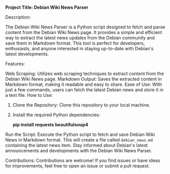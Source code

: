 
**Project Title: Debian Wiki News Parser**

Description:

The Debian Wiki News Parser is a Python script designed to fetch and parse content from the Debian Wiki News page. It provides a simple and efficient way to extract the latest news updates from the Debian community and save them in Markdown format. This tool is perfect for developers, enthusiasts, and anyone interested in staying up-to-date with Debian's latest developments.

Features:

Web Scraping: Utilizes web scraping techniques to extract content from the Debian Wiki News page.
Markdown Output: Saves the extracted content in Markdown format, making it readable and easy to share.
Ease of Use: With just a few commands, users can fetch the latest Debian news and store it in a text file.
How to Use:

1. Clone the Repository: Clone this repository to your local machine.
2. Install the required Python dependencies:

	**pip install requests beautifulsoup4**

Run the Script: Execute the Python script to fetch and save Debian Wiki News in Markdown format.
This will create a file called `debian_news.md` containing the latest news item.
Stay informed about Debian's latest announcements and developments with the Debian Wiki News Parser.

Contributions:
Contributions are welcome! If you find issues or have ideas for improvements, feel free to open an issue or submit a pull request.
